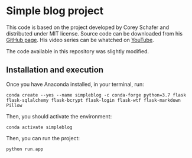 # Simple blog project

This code is based on the project developed by Corey Schafer and distributed under MIT license. Source code can be downloaded from his [GitHub page](https://github.com/CoreyMSchafer/code_snippets/tree/master/Python/Flask_Blog/08-Posts). His video series can be whatched on [YouTube](https://www.youtube.com/playlist?list=PL-osiE80TeTs4UjLw5MM6OjgkjFeUxCYH).

The code available in this repository was slightly modified.

## Installation and execution

Once you have Anaconda installed, in your terminal, run:

```conda create --yes --name simpleblog -c conda-forge python=3.7 flask flask-sqlalchemy flask-bcrypt flask-login flask-wtf flask-markdown Pillow```

Then, you should activate the environment:

```conda activate simpleblog```

Then, you can run the project:

```python run.app```